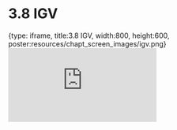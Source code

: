 # 3.8 IGV
 
{type: iframe, title:3.8 IGV, width:800, height:600, poster:resources/chapt_screen_images/igv.png}
![](https://stephaniemyan.github.io/hgv_modules/no_toc/igv.html)
 

 
